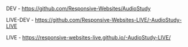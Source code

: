 

DEV - https://github.com/Responsive-Websites/AudioStudy

LIVE-DEV - https://github.com/Responsive-Websites-LIVE/-AudioStudy-LIVE

LIVE - https://responsive-websites-live.github.io/-AudioStudy-LIVE/
